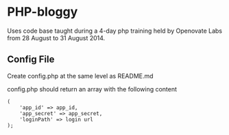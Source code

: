 PHP-bloggy
========

Uses code base taught during a 4-day php training held by Openovate Labs from 28 August to 31 August 2014.

Config File
-------

Create config.php at the same level as README.md

config.php should return an array with the following content

```
(
    'app_id' => app_id,
    'app_secret' => app_secret,
    'loginPath' => login url
);
```